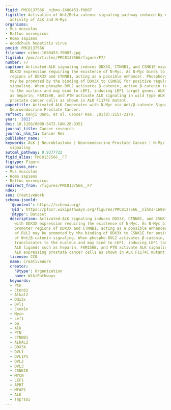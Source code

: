 ```yaml
---
figid: PMC8137566__nihms-1680453-f0007
figtitle: Activation of Wnt/Beta-catenin signaling pathway induced by cooperative
  activity of ALK and N-Myc
organisms:
- Mus musculus
- Rattus norvegicus
- Homo sapiens
- Woodchuck hepatitis virus
pmcid: PMC8137566
filename: nihms-1680453-f0007.jpg
figlink: /pmc/articles/PMC8137566/figure/F7/
number: F7
caption: Activated-ALK signaling induces DDX3X, CTNNB1, and CSNK1E expressions, with
  DDX3X expression requiring the existence of N-Myc. As N-Myc binds to the promoter
  regions of DDX3X and CTNNB1, acting as a possible enhancer. Phosphorylation of DVL2
  may be promoted by the binding of DDX3X to CSNK1E for positive regulation of Wnt/β-catenin
  signaling. When phospho-DVL2 activates β-catenin, active β-catenin translocates
  to the nucleus and may bind to LEF1, inducing LEF1 target genes. ALK ligands such
  as heparin, FAM150B, and PTN activate ALK signaling in wild type ALK expressing
  prostate cancer cells as shown in ALK F1174C mutant.
papertitle: Activated ALK Cooperates with N-Myc via Wnt/β-catenin Signaling to Induce
  Neuroendocrine Prostate Cancer.
reftext: Kenji Unno, et al. Cancer Res. ;81(8):2157-2170.
year: '2021'
doi: 10.1158/0008-5472.CAN-20-3351
journal_title: Cancer research
journal_nlm_ta: Cancer Res
publisher_name: ''
keywords: ALK | Neuroblastoma | Neuroendocrine Prostate Cancer | N-Myc | Wnt | β-catenin
  signaling
automl_pathway: 0.9377722
figid_alias: PMC8137566__F7
figtype: Figure
organisms_ner:
- Mus musculus
- Homo sapiens
- Rattus norvegicus
redirect_from: /figures/PMC8137566__F7
ndex: ''
seo: CreativeWork
schema-jsonld:
  '@context': https://schema.org/
  '@id': https://pfocr.wikipathways.org/figures/PMC8137566__nihms-1680453-f0007.html
  '@type': Dataset
  description: Activated-ALK signaling induces DDX3X, CTNNB1, and CSNK1E expressions,
    with DDX3X expression requiring the existence of N-Myc. As N-Myc binds to the
    promoter regions of DDX3X and CTNNB1, acting as a possible enhancer. Phosphorylation
    of DVL2 may be promoted by the binding of DDX3X to CSNK1E for positive regulation
    of Wnt/β-catenin signaling. When phospho-DVL2 activates β-catenin, active β-catenin
    translocates to the nucleus and may bind to LEF1, inducing LEF1 target genes.
    ALK ligands such as heparin, FAM150B, and PTN activate ALK signaling in wild type
    ALK expressing prostate cancer cells as shown in ALK F1174C mutant.
  license: CC0
  name: CreativeWork
  creator:
    '@type': Organization
    name: WikiPathways
  keywords:
  - Ptn
  - Ctnnb1
  - Alkal2
  - Ddx3x
  - Dvl1
  - Csnk1e
  - Mycn
  - Lef1
  - ba
  - Alk
  - PTN
  - CTNNB1
  - ALKAL2
  - DDX3X
  - DVL1
  - DVL1P1
  - DVL2
  - DVL3
  - CSNK1E
  - MYCN
  - LEF1
  - APRT
  - MFAP1
  - ALK
  - Tmprss5
---
```

